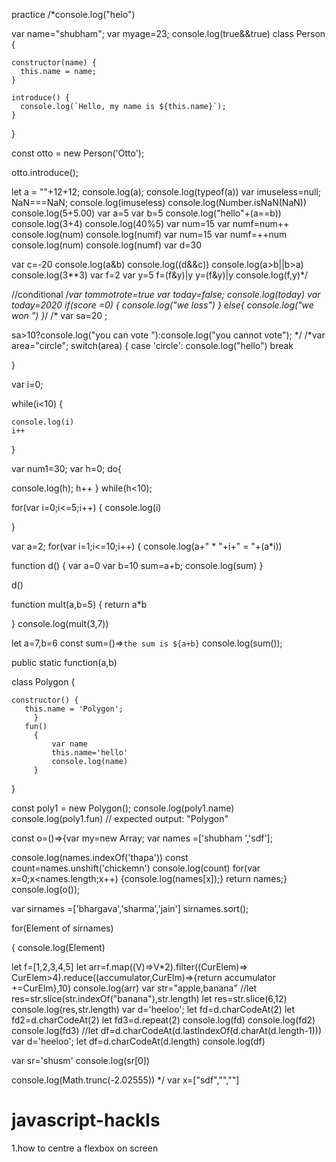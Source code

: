  practice
    /*console.log("helo")

var name="shubham";
var myage=23;
console.log(true&&true)
class Person {

    constructor(name) {
      this.name = name;
    }
  
    introduce() {
      console.log(`Hello, my name is ${this.name}`);
    }
  
  }
  
  const otto = new Person('Otto');
  
  otto.introduce();

let a = ""+12+12;
console.log(a);
console.log(typeof(a))
var imuseless=null;
NaN===NaN;
console.log(imuseless)
console.log(Number.isNaN(NaN))
console.log(5+5.00)
var a=5
var b=5
console.log("hello"+(a==b))
console.log(3+4)
console.log(40%5)
var  num=15
var numf=num++
console.log(num)
console.log(numf)
var  num=15
var numf=++num
console.log(num)
console.log(numf)
var d=30

var c=-20
console.log(a&b)
console.log((d&&c))
console.log(a>b||b>a)
console.log(3**3)
var f=2
var y=5
f=(f&y)|y
y=(f&y)|y
console.log(f,y)*/



//conditional 
/*var tommotrote=true
var today=false;
console.log(today)
var today=2020
if(score =0)
{
    console.log("we loss")
}
else{
    console.log("we won ")
}*/
/*
var sa=20
;

sa>10?console.log("you can vote "):console.log("you cannot vote");
*/
/*var area="circle";
switch(area)
{
case 'circle':
    console.log("hello")
    break


}


var i=0;

while(i<10)
{

    console.log(i)
    i++
}

var num1=30;
var h=0;
do{
 
 console.log(h);
h++
}
while(h<10);


for(var i=0;i<=5;i++)
{
console.log(i)

}

var a=2;
for(var i=1;i<=10;i++)
{
console.log(a+" * "+i+" = "+(a*i))


function d()
{
var a=0
var b=10
sum=a+b;
console.log(sum)
}

d()

function  mult(a,b=5)
{
return a*b

}
console.log(mult(3,7)) 

let a=7,b=6
 const sum=()=>`the sum is ${a+b}`
 console.log(sum());

 public static function(a,b)

class Polygon {

    constructor() {
       this.name = 'Polygon';
         }
       fun()
         {
             var name
             this.name='hello'
             console.log(name)
         }
  }
  
  
  const poly1 = new Polygon();
console.log(poly1.name)
console.log(poly1.fun)
  // expected output: "Polygon"
  

  
  const o=()=>{var my=new Array;
    var names =['shubham ','sdf'];
    

console.log(names.indexOf('thapa'))
const count=names.unshift('chickemn')
console.log(count)
  for(var x=0;x<names.length;x++)
  {console.log(names[x]);}
return names;}
console.log(o());

var  sirnames =['bhargava','sharma','jain']
sirnames.sort();

for(Element of sirnames)

    
{
console.log(Element)



let f=[1,2,3,4,5]
let arr=f.map((V)=>V*2).filter((CurElem)=> CurElem>4).reduce((accumulator,CurElm)=>{return accumulator +=CurElm},10)
console.log(arr)
var str="apple,banana"
//let res=str.slice(str.indexOf("banana"),str.length)
let res=str.slice(6,12)
console.log(res,str.length)
var d='heeloo';
let fd=d.charCodeAt(2)
let fd2=d.charCodeAt(2)
let fd3=d.repeat(2)
console.log(fd)
console.log(fd2)
console.log(fd3)
//let df=d.charCodeAt(d.lastIndexOf(d.charAt(d.length-1)))
var d='heeloo';
let df=d.charCodeAt(d.length)
console.log(df)

var sr='shusm'
console.log(sr[0])

console.log(Math.trunc(-2.02555))
*/
var x=["sdf","",""]
# javascript-hackls
1.how to centre a flexbox on screen
<html lang="en">
<head>
    <meta charset="UTF-8">
    <meta http-equiv="X-UA-Compatible" content="IE=edge">
    <meta name="viewport" content="width=device-width, initial-scale=1.0">
    <title>Document</title>
    <style>
   #contain{
       display: flex;
       column-gap: 2px;
       justify-content: center;
       align-items: center;
       overflow: hidden;
       position: absolute;
       width: 100%;
       height: 100%;
   }

    </style>
</head>
<body>
    <div id="contain">///shortcut to create this div is (div>div+div)
      <div>hello</div>
        <div>hello</div>
    </div>
</body>
</html>
/************************************************************/
#2.add class dynamically in html using css and javascript

<html lang="en">
<head>
    <meta charset="UTF-8">
    <meta http-equiv="X-UA-Compatible" content="IE=edge">
    <meta name="viewport" content="width=device-width, initial-scale=1.0">
    <title>Document</title>
    <link rel="stylesheet" href="app.css" >
</head>
<body>
    <p style="text-align: center;">hello</p>
    <h1 id="fd" style="text-align: center;">hello</h1>

    <button id="buttons" onclick="changecolor()"  style="margin:0 auto; display:block; width: 100px;"(to convert button into block and resize and reposition it)>click here</button>
    <script>
        changecolor=()=>{
 if(document.getElementById('fd').innerHTML=="welcome")
 { 
    document.getElementById('fd').innerHTML="hello"
    const btn=document.getElementById("buttons")
    btn.addEventListener('click',()=>{
        btn.style.backgroundColor="red"
        btn.style.color="yellow" })
    
        const x=document.getElementsByClassName("ew")
        for(let i = 0; i < x.length; i++){
            x[i].classList.remove('zy');//added zy class dynamically from css//
            console.log(x[i]);
        }
    }
else
   {
    document.getElementById('fd').innerHTML="welcome"
    const btn=document.getElementById("buttons")
   btn.addEventListener('click',()=>{
       btn.style.backgroundColor="white"
       btn.style.color="black"
   })
   const x=document.getElementsByClassName("ew")
   console.log(x);
   
   for(let i = 0; i < x.length; i++){
       x[i].classList.add('zy');
       console.log(x[i]);
   }

        }}


    </script>
    <div>

<div class="fddr">
<div class="ew">hello</div>
<div class="ew">hello 2</div>
<div class="ew">hello3</div>
<div class="ew">hello4</div>
<div class="ew">hello</div>
<div class="ew">hello</div>
<div class="ew">hello</div>
<div class="ew">hello</div>
</div>
</body>
</body>
</html>

  app.css contents
  
  body
{  background-image: url('https://source.unsplash.com/random');
    background-position: center;
    background-repeat: no-repeat;
    background-size: cover;
}
.fddr{
    display: flex;
    height: 200px;
    align-items: center;
    justify-content: center;
    justify-items: center;

}
.ew{
   
  background-color:grey;
  width: 100px;
  margin: 10px;
  text-align: center;
  line-height: 75px;
  flex-grow: 1;
  width: calc(100% * (1/4) - 10px - 1px);
  width: calc(100% * (1/4) - 10px - 1px);
  color:"red";
  
}
.zy{
    font-size: 30px;
    color: red;
}
  /**********************************************************/
  <html lang="en">
<head>
    <meta charset="UTF-8">
    <meta http-equiv="X-UA-Compatible" content="IE=edge">
    <meta name="viewport" content="width=device-width, initial-scale=1.0">
    <title>Document</title>
</head>
<body>
    <div class="main">
        <div>
            <p id="showmy"></p>
            <br>
            <button id="btn" onmouseover="fun()" onmouseout="fun2()">click here</button>
            <button id="btn1" >increasesize</button>
        </div>
</div>
    <script>
        const myname=document.querySelector('#showmy')
        const btn=document.getElementById('btn')
           const fun=()=>{   
         btn.style.fontSize='40px'
    };
    const fun2=()=>{   
        btn.style.fontSize='12px'
   };
    const showmyname=()=>{
myname.innerHTML="loading"
 setTimeout(()=>{
     myname.innerHTML="shubham"
 },2000)

        }
        btn.addEventListener('click',showmyname)
    </script>
    <style>
        #btn1:hover{
font-size: 80px;

        }
    </style>
</body>
</html>
  
  
  /*********************************/
 turnon off light
 <html lang="en">
<head>
    <meta charset="UTF-8">
    <meta http-equiv="X-UA-Compatible" content="IE=edge">
    <meta name="viewport" content="width=device-width, initial-scale=1.0">
    <title>Document</title>
    <style>
     body{
         display: flex;
         justify-content: center;
         align-items: center;
     }
  .unic{
    display: flex;
    justify-content: center;
    align-items: center;
  }

    </style>
</head>
<body>
    <div class="hello">
        <h1 style="text-align: center;">can you turn on</h1>
       <div class="unic"> <button onclick="document.getElementById('myimages').src='images/lighton.jpg'">turnon</button>
        <img src="images/lightof.jpg" alt="lightoff" id="myimages">
        <button onclick="document.getElementById('myimages').src='images/lightof.jpg'">turnof</button>
    </div></div>
</body>
</html>
 
 temperature conversion app
 html:
 <html lang="en">
<head>
    <meta charset="UTF-8">
    <meta http-equiv="X-UA-Compatible" content="IE=edge">
    <meta name="viewport" content="width=device-width, initial-scale=1.0">
    <title>Document</title>
    <link rel="stylesheet" href="1.css">
</head>
<body>
    <div class="container">
 <form id="tempCalc" onsubmit="calculatetemp()">
     <label for="temp">please enter temp to convert</label>
     <br/>
     <input type="number" style="margin-left: 30;" name="temp" id="temp">
     <select name="temp-diff" id="temp_diff">
         <option value="cel">celsius</option>
         <option value="fah">fahrenheit</option>
     </select>
     <br/><input type="submit" style="margin:0 70;background-color:black;color:white">
     <br/><span id="result"></span>
     </form>
 </div>
 <script src="temperatureform.js"></script>  
</body>
</html>
 css:
 body{

display: flex;
justify-content: center;
align-items: center;
background-color: rgb(235, 235, 18);
}
.container{
    background-color: rgb(73, 137, 194);
    display: flex;
    align-items: center;
    justify-content: center;
  vertical-align: middle;
  height: 15%;
}
#temp{

width: 50px;
margin: 5px 5px;

}
label{
    margin:0 20px;
}
 javascript:
 const calculatetemp=()=>{
    const numbertemp=document.getElementById('temp').value;
    const temp_selected=document.getElementById('temp_diff');
    const value =temp_diff.options[temp_selected.selectedIndex].value;
   console.log(value);
   const celtofah=(cel)=>{

   let fahrenheit=Math.round((cel*9/5)+32);
   return fahrenheit;
   }
   const fahtocel=(fah)=>{

    let celecius=Math.round((fah-32)*5/9);
    return celecius;
    }
  
  
   let result;
   if(value=='fah')
   {
   result=celtofah(numbertemp);
   document.getElementById('result').innerHTML=`${result}fah`;

   }
   else(value=='cel')
   {
   result=fahtocel(numbertemp);
   document.getElementById('result').innerHTML=`${result}celcius`;

   }
}
 
 how to access dataset of multiple class with same name
 html :
 <div class="user" data-id=360>winter</div>
    <div class="user" data-id=90>summer</div>
    <div class="user" data-id=180>spring</div>
js file:
 const dd = document.querySelectorAll('.user');
   dd.forEach((item)=>{
    item.addEventListener('click',(e)=>{
        console.log(e.target.dataset.id)
     })
   })
